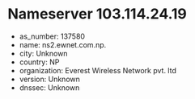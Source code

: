 # Nameserver 103.114.24.19

* as_number: 137580
* name: ns2.ewnet.com.np.
* city: Unknown
* country: NP
* organization: Everest Wireless Network pvt. ltd
* version: Unknown
* dnssec: Unknown
